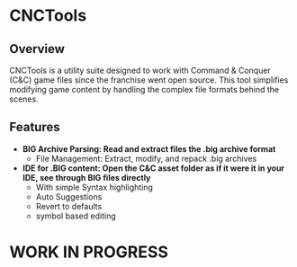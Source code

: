# CNCTools
## Overview
CNCTools is a utility suite designed to work with Command & Conquer (C&C) game files since the franchise went open source. This tool simplifies modifying game content by handling the complex file formats behind the scenes.

## Features

- **BIG Archive Parsing: Read and extract files the .big archive format**
    - File Management: Extract, modify, and repack .big archives
- **IDE for .BIG content: Open the C&C asset folder as if it were it in your IDE, see through BIG files directly**
    - With simple Syntax highlighting
    - Auto Suggestions
    - Revert to defaults
    - symbol based editing

# WORK IN PROGRESS
